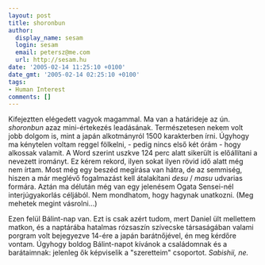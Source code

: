 ```yaml
---
layout: post
title: shoronbun
author:
  display_name: sesam
  login: sesam
  email: petersz@me.com
  url: http://sesam.hu
date: '2005-02-14 11:25:10 +0100'
date_gmt: '2005-02-14 02:25:10 +0100'
tags:
- Human Interest
comments: []
---
```


Kifejeztten elégedett vagyok magammal. Ma van a határideje az ún. _shoronbun_ azaz mini-értekezés leadásának. Természetesen nekem volt jobb dolgom is, mint a japán alkotmányról 1500 karakterben írni. Úgyhogy ma kénytelen voltam reggel fölkelni, - pedig nincs első két órám - hogy alkossak valamit. A Word szerint uszkve 124 perc alatt sikerült is előállítani a nevezett irományt. Ez kérem rekord, ilyen sokat ilyen rövid idő alatt még nem írtam. Most még egy beszéd megírása van hátra, de az semmiség, hiszen a már meglévő fogalmazást kell átalakítani _desu_ / _masu_ udvarias formára. Aztán ma délután még van egy jelenésem Ogata Sensei-nél interjúgyakorlás céljából. Nem mondhatom, hogy hagynak unatkozni. (Meg mehetek megint vásrolni...)

Ezen felül Bálint-nap van. Ezt is csak azért tudom, mert Daniel ült mellettem matkon, és a naptárába hatalmas rózsaszín szívecske társaságában valami porgram volt bejegyezve 14-ére a japán barátnőjével, én meg kérdőre vontam. Úgyhogy boldog Bálint-napot kívánok a családomnak és a barátaimnak: jelenleg ők képviselik a "szeretteim" csoportot. _Sabishii, ne._
